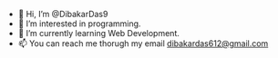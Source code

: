 - 👋 Hi, I’m @DibakarDas9
- 👀 I’m interested in programming.
- 🌱 I’m currently learning Web Development.
- 📫 You can reach me thorugh my email dibakardas612@gmail.com

<!---
DibakarDas9/DibakarDas9 is a ✨ special ✨ repository because its `README.md` (this file) appears on your GitHub profile.
You can click the Preview link to take a look at your changes.
--->
